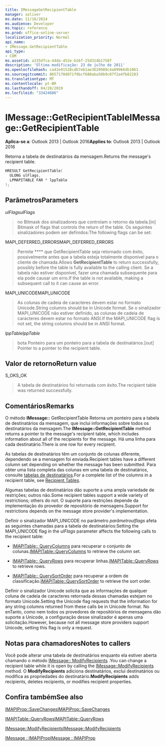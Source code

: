 ```yaml
---
title: IMessageGetRecipientTable
manager: soliver
ms.date: 11/16/2014
ms.audience: Developer
ms.topic: reference
ms.prod: office-online-server
localization_priority: Normal
api_name:
- IMessage.GetRecipientTable
api_type:
- COM
ms.assetid: a335dfca-44da-452e-b16f-25d314b1758f
description: 'Última modificação: 23 de julho de 2011'
ms.openlocfilehash: ca42e91528cdb7e61ae3620989c4a89966db1061
ms.sourcegitcommit: 8657170d071f9bcf680aba50b9c07f2a4fb82283
ms.translationtype: MT
ms.contentlocale: pt-BR
ms.lasthandoff: 04/28/2019
ms.locfileid: "33424606"
---
```

# <a name="imessagegetrecipienttable"></a><span data-ttu-id="0ba79-103">IMessage::GetRecipientTable</span><span class="sxs-lookup"><span data-stu-id="0ba79-103">IMessage::GetRecipientTable</span></span>

  
  
<span data-ttu-id="0ba79-104">**Aplica-se a**: Outlook 2013 | Outlook 2016</span><span class="sxs-lookup"><span data-stu-id="0ba79-104">**Applies to**: Outlook 2013 | Outlook 2016</span></span> 
  
<span data-ttu-id="0ba79-105">Retorna a tabela de destinatários da mensagem.</span><span class="sxs-lookup"><span data-stu-id="0ba79-105">Returns the message's recipient table.</span></span>
  
```cpp
HRESULT GetRecipientTable(
  ULONG ulFlags,
  LPMAPITABLE FAR * lppTable
);
```

## <a name="parameters"></a><span data-ttu-id="0ba79-106">Parâmetros</span><span class="sxs-lookup"><span data-stu-id="0ba79-106">Parameters</span></span>

 <span data-ttu-id="0ba79-107">_ulFlags_</span><span class="sxs-lookup"><span data-stu-id="0ba79-107">_ulFlags_</span></span>
  
> <span data-ttu-id="0ba79-108">no Bitmask dos sinalizadores que controlam o retorno da tabela.</span><span class="sxs-lookup"><span data-stu-id="0ba79-108">[in] Bitmask of flags that controls the return of the table.</span></span> <span data-ttu-id="0ba79-109">Os seguintes sinalizadores podem ser definidos:</span><span class="sxs-lookup"><span data-stu-id="0ba79-109">The following flags can be set:</span></span>
    
<span data-ttu-id="0ba79-110">MAPI_DEFERRED_ERRORS</span><span class="sxs-lookup"><span data-stu-id="0ba79-110">MAPI_DEFERRED_ERRORS</span></span> 
  
> <span data-ttu-id="0ba79-111">Permite \*\*\*\* que GetRecipientTable seja retornado com êxito, possivelmente antes que a tabela esteja totalmente disponível para o cliente de chamada.</span><span class="sxs-lookup"><span data-stu-id="0ba79-111">Allows **GetRecipientTable** to return successfully, possibly before the table is fully available to the calling client.</span></span> <span data-ttu-id="0ba79-112">Se a tabela não estiver disponível, fazer uma chamada subsequente para ela pode causar um erro.</span><span class="sxs-lookup"><span data-stu-id="0ba79-112">If the table is not available, making a subsequent call to it can cause an error.</span></span> 
    
<span data-ttu-id="0ba79-113">MAPI_UNICODE</span><span class="sxs-lookup"><span data-stu-id="0ba79-113">MAPI_UNICODE</span></span> 
  
> <span data-ttu-id="0ba79-114">As colunas de cadeia de caracteres devem estar no formato Unicode.</span><span class="sxs-lookup"><span data-stu-id="0ba79-114">String columns should be in Unicode format.</span></span> <span data-ttu-id="0ba79-115">Se o sinalizador MAPI_UNICODE não estiver definido, as colunas de cadeia de caracteres devem estar no formato ANSI.</span><span class="sxs-lookup"><span data-stu-id="0ba79-115">If the MAPI_UNICODE flag is not set, the string columns should be in ANSI format.</span></span>
    
 <span data-ttu-id="0ba79-116">_lppTable_</span><span class="sxs-lookup"><span data-stu-id="0ba79-116">_lppTable_</span></span>
  
> <span data-ttu-id="0ba79-117">bota Ponteiro para um ponteiro para a tabela de destinatários.</span><span class="sxs-lookup"><span data-stu-id="0ba79-117">[out] Pointer to a pointer to the recipient table.</span></span>
    
## <a name="return-value"></a><span data-ttu-id="0ba79-118">Valor de retorno</span><span class="sxs-lookup"><span data-stu-id="0ba79-118">Return value</span></span>

<span data-ttu-id="0ba79-119">S_OK</span><span class="sxs-lookup"><span data-stu-id="0ba79-119">S_OK</span></span> 
  
> <span data-ttu-id="0ba79-120">A tabela de destinatários foi retornada com êxito.</span><span class="sxs-lookup"><span data-stu-id="0ba79-120">The recipient table was returned successfully.</span></span>
    
## <a name="remarks"></a><span data-ttu-id="0ba79-121">Comentários</span><span class="sxs-lookup"><span data-stu-id="0ba79-121">Remarks</span></span>

<span data-ttu-id="0ba79-122">O método **IMessage::** GetRecipientTable Retorna um ponteiro para a tabela de destinatários da mensagem, que inclui informações sobre todos os destinatários da mensagem.</span><span class="sxs-lookup"><span data-stu-id="0ba79-122">The **IMessage::GetRecipientTable** method returns a pointer to the message's recipient table, which includes information about all of the recipients for the message.</span></span> <span data-ttu-id="0ba79-123">Há uma linha para cada destinatário.</span><span class="sxs-lookup"><span data-stu-id="0ba79-123">There is one row for every recipient.</span></span> 
  
<span data-ttu-id="0ba79-124">As tabelas de destinatários têm um conjunto de colunas diferente, dependendo se a mensagem foi enviada.</span><span class="sxs-lookup"><span data-stu-id="0ba79-124">Recipient tables have a different column set depending on whether the message has been submitted.</span></span> <span data-ttu-id="0ba79-125">Para obter uma lista completa das colunas em uma tabela de destinatários, consulte [tabelas de destinatários](recipient-tables.md).</span><span class="sxs-lookup"><span data-stu-id="0ba79-125">For a complete list of the columns in a recipient table, see [Recipient Tables](recipient-tables.md).</span></span>
  
<span data-ttu-id="0ba79-126">Algumas tabelas de destinatários dão suporte a uma ampla variedade de restrições; outros não.</span><span class="sxs-lookup"><span data-stu-id="0ba79-126">Some recipient tables support a wide variety of restrictions; others do not.</span></span> <span data-ttu-id="0ba79-127">O suporte para restrições depende da implementação do provedor de repositório de mensagens.</span><span class="sxs-lookup"><span data-stu-id="0ba79-127">Support for restrictions depends on the message store provider's implementation.</span></span> 
  
<span data-ttu-id="0ba79-128">Definir o sinalizador MAPI_UNICODE no parâmetro _parâmetroulflags_ afeta as seguintes chamadas para a tabela de destinatários:</span><span class="sxs-lookup"><span data-stu-id="0ba79-128">Setting the MAPI_UNICODE flag in the  _ulFlags_ parameter affects the following calls to the recipient table:</span></span> 
  
- <span data-ttu-id="0ba79-129">[IMAPITable:: QueryColumns](imapitable-querycolumns.md) para recuperar o conjunto de colunas.</span><span class="sxs-lookup"><span data-stu-id="0ba79-129">[IMAPITable::QueryColumns](imapitable-querycolumns.md) to retrieve the column set.</span></span> 
    
- <span data-ttu-id="0ba79-130">[IMAPITable:: QueryRows](imapitable-queryrows.md) para recuperar linhas.</span><span class="sxs-lookup"><span data-stu-id="0ba79-130">[IMAPITable::QueryRows](imapitable-queryrows.md) to retrieve rows.</span></span> 
    
- <span data-ttu-id="0ba79-131">[IMAPITable:: QuerySortOrder](imapitable-querysortorder.md) para recuperar a ordem de classificação.</span><span class="sxs-lookup"><span data-stu-id="0ba79-131">[IMAPITable::QuerySortOrder](imapitable-querysortorder.md) to retrieve the sort order.</span></span> 
    
<span data-ttu-id="0ba79-132">Definir o sinalizador Unicode solicita que as informações de qualquer coluna de cadeia de caracteres retornada dessas chamadas estejam no formato Unicode.</span><span class="sxs-lookup"><span data-stu-id="0ba79-132">Setting the Unicode flag requests that the information for any string columns returned from these calls be in Unicode format.</span></span> <span data-ttu-id="0ba79-133">No enTanto, como nem todos os provedores de repositórios de mensagens dão suporte a Unicode, a configuração desse sinalizador é apenas uma solicitação.</span><span class="sxs-lookup"><span data-stu-id="0ba79-133">However, because not all message store providers support Unicode, setting this flag is only a request.</span></span>
  
## <a name="notes-to-callers"></a><span data-ttu-id="0ba79-134">Notas para chamadores</span><span class="sxs-lookup"><span data-stu-id="0ba79-134">Notes to callers</span></span>

<span data-ttu-id="0ba79-135">Você pode alterar uma tabela de destinatários enquanto ela estiver aberta chamando o método [IMessage:: ModifyRecipients](imessage-modifyrecipients.md) .</span><span class="sxs-lookup"><span data-stu-id="0ba79-135">You can change a recipient table while it is open by calling the [IMessage::ModifyRecipients](imessage-modifyrecipients.md) method.</span></span> <span data-ttu-id="0ba79-136">O **ModifyRecipients** adiciona destinatários, exclui destinatários ou modifica as propriedades do destinatário.</span><span class="sxs-lookup"><span data-stu-id="0ba79-136">**ModifyRecipients** adds recipients, deletes recipients, or modifies recipient properties.</span></span> 
  
## <a name="see-also"></a><span data-ttu-id="0ba79-137">Confira também</span><span class="sxs-lookup"><span data-stu-id="0ba79-137">See also</span></span>



[<span data-ttu-id="0ba79-138">IMAPIProp::SaveChanges</span><span class="sxs-lookup"><span data-stu-id="0ba79-138">IMAPIProp::SaveChanges</span></span>](imapiprop-savechanges.md)
  
[<span data-ttu-id="0ba79-139">IMAPITable::QueryRows</span><span class="sxs-lookup"><span data-stu-id="0ba79-139">IMAPITable::QueryRows</span></span>](imapitable-queryrows.md)
  
[<span data-ttu-id="0ba79-140">IMessage::ModifyRecipients</span><span class="sxs-lookup"><span data-stu-id="0ba79-140">IMessage::ModifyRecipients</span></span>](imessage-modifyrecipients.md)
  
[<span data-ttu-id="0ba79-141">IMessage : IMAPIProp</span><span class="sxs-lookup"><span data-stu-id="0ba79-141">IMessage : IMAPIProp</span></span>](imessageimapiprop.md)

